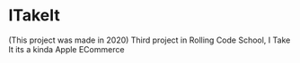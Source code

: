 # ITakeIt

(This project was made in 2020) Third project in Rolling Code School, I Take It its a kinda Apple ECommerce